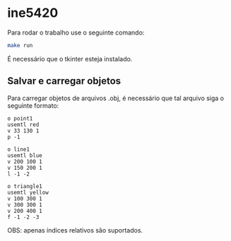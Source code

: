 # ine5420

Para rodar o trabalho use o seguinte comando:
```bash
make run
```

É necessário que o tkinter esteja instalado.


## Salvar e carregar objetos
Para carregar objetos de arquivos .obj, é necessário que tal arquivo siga
o seguinte formato:
```plaintext
o point1
usemtl red
v 33 130 1
p -1

o line1
usemtl blue
v 200 100 1
v 150 200 1
l -1 -2

o triangle1
usemtl yellow
v 100 300 1
v 300 300 1
v 200 400 1
f -1 -2 -3
```

OBS: apenas índices relativos são suportados.